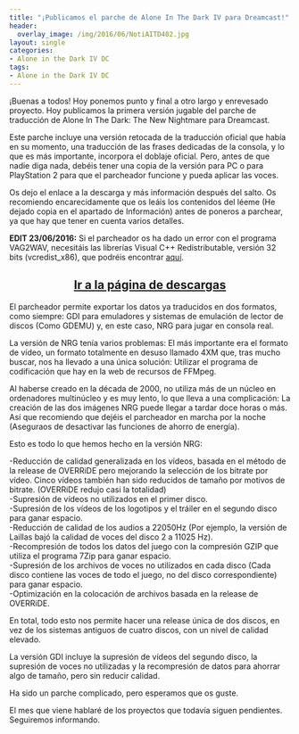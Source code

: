 ```yaml
---
title: "¡Publicamos el parche de Alone In The Dark IV para Dreamcast!"
header:
  overlay_image: /img/2016/06/NotiAITD402.jpg
layout: single
categories:
- Alone in the Dark IV DC
tags:
- Alone in the Dark IV DC
---
```

¡Buenas a todos! Hoy ponemos punto y final a otro largo y enrevesado proyecto. 
Hoy publicamos la primera versión jugable del parche de traducción de Alone In The Dark: 
The New Nightmare para Dreamcast.

Este parche incluye una versión retocada de la traducción oficial que había en su momento, 
una traducción de las frases dedicadas de la consola, y lo que es más importante, incorpora 
el doblaje oficial. Pero, antes de que nadie diga nada, debéis tener una copia de la versión 
para PC o para PlayStation 2 para que el parcheador funcione y pueda aplicar las voces.

Os dejo el enlace a la descarga y más información después del salto. Os recomiendo encarecidamente 
que os leáis los contenidos del léeme (He dejado copia en el apartado de Información) antes de 
poneros a parchear, ya que hay que tener en cuenta varios detalles.

**EDIT 23/06/2016:** Si el parcheador os ha dado un error con el programa VAG2WAV, necesitáis 
las librerías Visual C++ Redistributable, versión 32 bits (vcredist_x86), que podréis encontrar 
[aquí](https://www.microsoft.com/es-ES/download/details.aspx?id=48145).

<h2 style="text-align: center;"><strong><a href="http://tiovictor.romhackhispano.org/alone-in-the-dark-dc/descargar/">Ir a la página de descargas</a></strong></h2>

<!--more-->

El parcheador permite exportar los datos ya traducidos en dos formatos, como siempre: GDI para 
emuladores y sistemas de emulación de lector de discos (Como GDEMU) y, en este caso, NRG para 
jugar en consola real.

La versión de NRG tenía varios problemas: El más importante era el formato de vídeo, un formato 
totalmente en desuso llamado 4XM que, tras mucho buscar, nos ha llevado a una única solución: 
Utilizar el programa de codificación que hay en la web de recursos de FFMpeg.

Al haberse creado en la década de 2000, no utiliza más de un núcleo en ordenadores multinúcleo y 
es muy lento, lo que lleva a una complicación: La creación de las dos imágenes NRG puede llegar a 
tardar doce horas o más. Así que recomiendo que dejéis el parcheador en marcha por la noche 
(Aseguraos de desactivar las funciones de ahorro de energía).

Esto es todo lo que hemos hecho en la versión NRG:

-Reducción de calidad generalizada en los vídeos, basada en el método de la release de OVERRiDE 
pero mejorando la selección de los bitrate por vídeo. Cinco vídeos también han sido reducidos de 
tamaño por motivos de bitrate. (OVERRiDE redujo casi la totalidad)  
-Supresión de vídeos no utilizados en el primer disco.  
-Supresión de los vídeos de los logotipos y el tráiler en el segundo disco para ganar espacio.  
-Reducción de calidad de los audios a 22050Hz (Por ejemplo, la versión de Laillas bajó la calidad 
de voces del disco 2 a 11025 Hz).  
-Recompresión de todos los datos del juego con la compresión GZIP que utiliza el programa 7Zip 
para ganar espacio.  
-Supresión de los archivos de voces no utilizados en cada disco (Cada disco contiene las voces de 
todo el juego, no del disco correspondiente) para ganar espacio.  
-Optimización en la colocación de archivos basada en la release de OVERRiDE.  

En total, todo esto nos permite hacer una release única de dos discos, en vez de los sistemas 
antiguos de cuatro discos, con un nivel de calidad elevado.

La versión GDI incluye la supresión de vídeos del segundo disco, la supresión de voces no utilizadas 
y la recompresión de datos para ahorrar algo de tamaño, pero sin reducir calidad.

Ha sido un parche complicado, pero esperamos que os guste.

El mes que viene hablaré de los proyectos que todavía siguen pendientes. Seguiremos informando.

